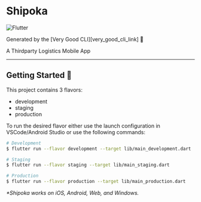 # Shipoka

![Flutter](https://img.shields.io/badge/Flutter-%2302569B.svg?style=for-the-badge&logo=Flutter&logoColor=white)

Generated by the [Very Good CLI][very_good_cli_link] 🤖

A Thirdparty Logistics Mobile App

---

## Getting Started 🚀

This project contains 3 flavors:

- development
- staging
- production

To run the desired flavor either use the launch configuration in VSCode/Android Studio or use the following commands:

```sh
# Development
$ flutter run --flavor development --target lib/main_development.dart

# Staging
$ flutter run --flavor staging --target lib/main_staging.dart

# Production
$ flutter run --flavor production --target lib/main_production.dart
```

_\*Shipoka works on iOS, Android, Web, and Windows._
